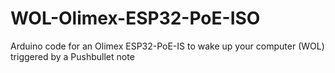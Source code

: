 # WOL-Olimex-ESP32-PoE-ISO
Arduino code for an Olimex ESP32-PoE-IS to wake up your computer (WOL) triggered by a Pushbullet note
